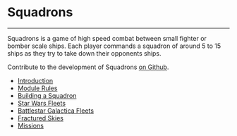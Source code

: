 # Squadrons

---

Squadrons is a game of high speed combat between small fighter or bomber scale ships. Each player commands a squadron of around 5 to 15 ships as they try to take down their opponents ships.

Contribute to the development of Squadrons [on Github](https://github.com/open-source-tabletop/squadrons).

- [Introduction](introduction.md)  
- [Module Rules](module-rules.md)  
- [Building a Squadron](building-a-squadron.md)  
- [Star Wars Fleets](fleets/star-wars-fleets.md)  
- [Battlestar Galactica Fleets](fleets/battlestar-galactica-fleets.md)  
- [Fractured Skies](fractured-skies.md)  
- [Missions](missions.md)

